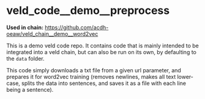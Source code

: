 # veld_code__demo__preprocess

**Used in chain:** https://github.com/acdh-oeaw/veld_chain__demo__word2vec

This is a demo veld code repo. It contains code that is mainly intended to be integrated into a veld
chain, but can also be run on its own, by defaulting to the `data` folder.

This code simply downloads a txt file from a given url parameter, and prepares it for word2vec
training (removes newlines, makes all text lower-case, splits the data into sentences, and saves it
as a file with each line being a sentence).

